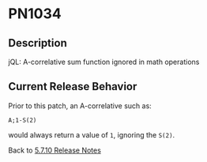 # PN1034

<PageHeader />

## Description

 jQL: A-correlative sum function ignored in math operations

## Current Release Behavior

Prior to this patch, an A-correlative such as:

```
A;1-S(2)
```

would always return a value of `1`, ignoring the `S(2)`.

Back to [5.7.10 Release Notes](./../README.md)
  
<PageFooter />
